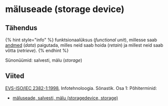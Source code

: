 # mäluseade \(storage device\)

## Tähendus

{% hint style="info" %}
 funktsionaalüksus \(_functional unit_\), millesse saab [andmed](andmed-data.md) \(_data_\) paigutada, milles neid saab hoida \(_retain_\) ja millest neid saab võtta \(_retrieve_\).
{% endhint %}

Sünonüümid: salvesti, mälu \(_storage_\)

## Viited

[EVS-ISO/IEC 2382-1:1998](https://www.evs.ee/et/evs-iso-iec-2382-1-1998), Infotehnoloogia. Sõnastik. Osa 1: Põhiterminid:

* [mäluseade, salvesti, mälu \(storagedevice, storage\)](http://www.eki.ee/dict/its/index.cgi?Q=D05E6994-6C03-1014-88DC-FC5F0DBED45A&F=GUID&C01=1&C02=0&C10=1)

